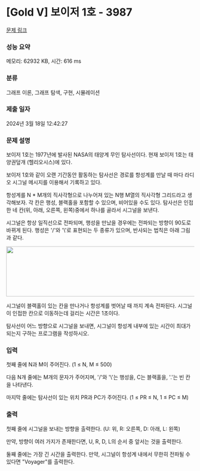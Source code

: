 # [Gold V] 보이저 1호 - 3987 

[문제 링크](https://www.acmicpc.net/problem/3987) 

### 성능 요약

메모리: 62932 KB, 시간: 616 ms

### 분류

그래프 이론, 그래프 탐색, 구현, 시뮬레이션

### 제출 일자

2024년 3월 18일 12:42:27

### 문제 설명

<p>보이저 1호는 1977년에 발사된 NASA의 태양계 무인 탐사선이다. 현재 보이저 1호는 태양권덮개 (헬리오시스)에 있다.</p>

<p>보이저 1호와 같이 오랜 기간동안 활동하는 탐사선은 경로를 항성계를 만날 때 마다 라디오 시그널 메시지를 이용해서 기록하고 있다.</p>

<p>항성계를 N * M개의 직사각형으로 나누어져 있는 N행 M열의 직사각형 그리드라고 생각해보자. 각 칸은 행성, 블랙홀을 포함할 수 있으며, 비어있을 수도 있다. 탐사선은 인접한 네 칸(위, 아래, 오른쪽, 왼쪽)중에서 하나를 골라서 시그널을 보낸다.</p>

<p>시그널은 항상 일직선으로 전파되며, 행성을 만났을 경우에는 전파되는 방향이 90도로 바뀌게 된다. 행성은 '/'와 '\'로 표현되는 두 종류가 있으며, 반사되는 법칙은 아래 그림과 같다.</p>

<p style="text-align:center"><img alt="" src="https://upload.acmicpc.net/d64de82b-5fce-46ac-a54a-315b0a157136/-/preview/" style="width: 641px; height: 134px;"></p>

<p>시그널이 블랙홀이 있는 칸을 만나거나 항성계를 벗어날 때 까지 계속 전파된다. 시그널이 인접한 칸으로 이동하는데 걸리는 시간은 1초이다.</p>

<p>탐사선이 어느 방향으로 시그널을 보내면, 시그널이 항성계 내부에 있는 시간이 최대가 되는지 구하는 프로그램을 작성하시오.</p>

### 입력 

 <p>첫째 줄에 N과 M이 주어진다. (1 ≤ N, M ≤ 500)</p>

<p>다음 N개 줄에는 M개의 문자가 주어지며, '/'와 '\'는 행성을, C는 블랙홀을, '.'는 빈 칸을 나타낸다.</p>

<p>마지막 줄에는 탐사선이 있는 위치 PR과 PC가 주어진다. (1 ≤ PR ≤ N, 1 ≤ PC ≤ M)</p>

### 출력 

 <p>첫째 줄에 시그널을 보내는 방향을 출력한다. (U: 위, R: 오른쪽, D: 아래, L: 왼쪽)</p>

<p>만약, 방향이 여러 가지가 존재한다면, U, R, D, L의 순서 중 앞서는 것을 출력한다.</p>

<p>둘째 줄에는 가장 긴 시간을 출력한다. 만약, 시그널이 항성계 내에서 무한히 전파될 수 있다면 "Voyager"를 출력한다.</p>

